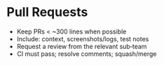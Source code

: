 # Pull Requests

-   Keep PRs < ~300 lines when possible
-   Include: context, screenshots/logs, test notes
-   Request a review from the relevant sub‑team
-   CI must pass; resolve comments; squash/merge
